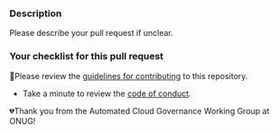 ### Description

Please describe your pull request if unclear. 

### Your checklist for this pull request
🚨Please review the [guidelines for contributing](CONTRIBUTING.md) to this repository.

- Take a minute to review the [code of conduct](Covenant_Code_of_Conduct.md).

💔Thank you from the Automated Cloud Governance Working Group at ONUG!
